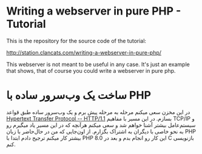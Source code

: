 # Writing a webserver in pure PHP - Tutorial

This is the repository for the source code of the tutorial:

http://station.clancats.com/writing-a-webserver-in-pure-php/

This webserver is not meant to be useful in any case. It's just an example that shows, that of course you could write a webserver in pure php. 


# ساخت یک وب‌سرور ساده با PHP

در این مخزن سعی میکنم مرحله به مرحله پیش برم و یک وب‌سرور ساده طبق قواعد  [Hypertext Transfer Protocol -- HTTP/1.1](https://datatracker.ietf.org/doc/html/rfc2616) بسازم. 
در این مسیر با مفاهیم TCP/IP و سیستم‌عامل بیشتر آشنا خواهم شد و سعی میکنم هرآنچه که در این مسیر یاد میگیرم رو به نحو خاصی با دیگران به اشتراک بگزارم. 
از اون‌جایی که من در حال‌حاضر با زبان PHP بیشتر کار میکنم ترجیح دادم ابتدا با PHP 8.0 این کار رو انجام بدم و بعد در C بازنویسی کنم.
